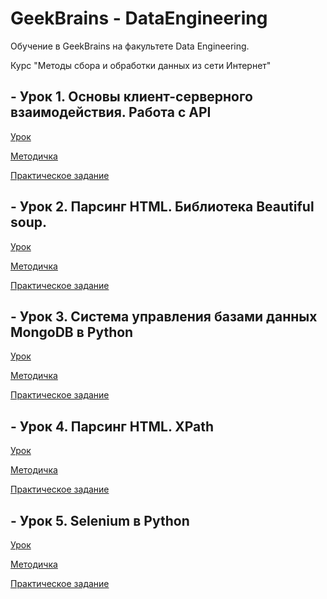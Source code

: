# GeekBrains - DataEngineering
Обучение в GeekBrains на факультете Data Engineering.

Курс "Методы сбора и обработки данных из сети Интернет"

## - Урок 1. Основы клиент-серверного взаимодействия. Работа с API
[Урок](https://gb.ru/lessons/218459)

[Методичка](https://docs.google.com/document/d/1ks8ps8guTJ9dcnqpaNcsVsH1uYykW-w1rSF16uso20o/edit)

[Практическое задание](https://github.com/StandinNeon/GeekBrains-DataEngineering/tree/ParsingScrapy/Homework/Lesson%201)

## - Урок 2. Парсинг HTML. Библиотека Beautiful soup.
[Урок](https://gb.ru/lessons/218460)

[Методичка](https://docs.google.com/document/d/1mFxcdjP0NG6cFWDgNsPfzZxt_Nd9D0wWuJCf4ES-fJk/edit)

[Практическое задание](https://github.com/StandinNeon/GeekBrains-DataEngineering/tree/ParsingScrapy/Homework/Lesson%202)

## - Урок 3. Система управления базами данных MongoDB в Python
[Урок](https://gb.ru/lessons/218461)

[Методичка](https://docs.google.com/document/d/1OvtCj78OpTQDOmfoTGHMIZ2x-UonCT-PYiyRJ9--IO8/edit)

[Практическое задание](https://github.com/StandinNeon/GeekBrains-DataEngineering/tree/ParsingScrapy/Homework/Lesson%203)

## - Урок 4. Парсинг HTML. XPath
[Урок](https://gb.ru/lessons/218462)

[Методичка](https://docs.google.com/document/d/1EptKAOCS2mjcBsGORzTFdUX_WnV1OxxrsJIZx_m-XPo/edit)

[Практическое задание](https://github.com/StandinNeon/GeekBrains-DataEngineering/tree/ParsingScrapy/Homework/Lesson%204)

## - Урок 5. Selenium в Python
[Урок](https://gb.ru/lessons/218463)

[Методичка](https://gbcdn.mrgcdn.ru/uploads/asset/1941094/attachment/d8f41269ec410bc977856d8074abc079.pdf)

[Практическое задание](https://github.com/StandinNeon/GeekBrains-DataEngineering/tree/ParsingScrapy/Homework/Lesson%205)
